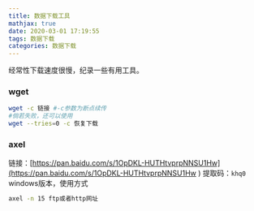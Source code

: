 ```yaml
---
title: 数据下载工具
mathjax: true
date: 2020-03-01 17:19:55
tags: 数据下载
categories: 数据下载
---
```


经常性下载速度很慢，纪录一些有用工具。

<!--more-->

### wget 
```bash
wget -c 链接 #-c参数为断点续传
#倘若失败，还可以使用
wget --tries=0 -c 恢复下载
```

### axel

链接：[https://pan.baidu.com/s/1OpDKL-HUTHtvprpNNSU1Hw](https://pan.baidu.com/s/1OpDKL-HUTHtvprpNNSU1Hw )
提取码：`khq0`
windows版本，使用方式
```bash
axel -n 15 ftp或者http网址
```
